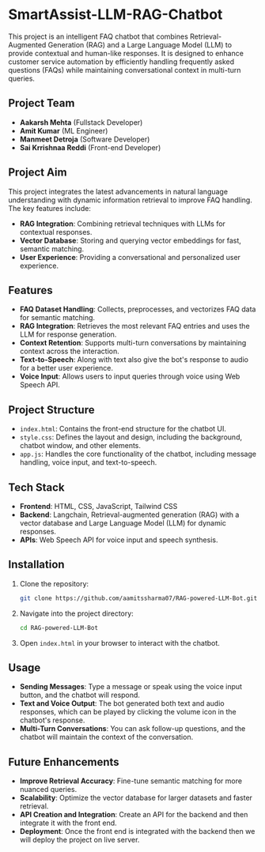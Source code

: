 # SmartAssist-LLM-RAG-Chatbot

This project is an intelligent FAQ chatbot that combines Retrieval-Augmented Generation (RAG) and a Large Language Model (LLM) to provide contextual and human-like responses. It is designed to enhance customer service automation by efficiently handling frequently asked questions (FAQs) while maintaining conversational context in multi-turn queries.

## Project Team

- **Aakarsh Mehta** (Fullstack Developer)
- **Amit Kumar** (ML Engineer)
- **Manmeet Detroja** (Software Developer)
- **Sai Krrishnaa Reddi** (Front-end Developer)

## Project Aim

This project integrates the latest advancements in natural language understanding with dynamic information retrieval to improve FAQ handling. The key features include:
- **RAG Integration**: Combining retrieval techniques with LLMs for contextual responses.
- **Vector Database**: Storing and querying vector embeddings for fast, semantic matching.
- **User Experience**: Providing a conversational and personalized user experience.

## Features

- **FAQ Dataset Handling**: Collects, preprocesses, and vectorizes FAQ data for semantic matching.
- **RAG Integration**: Retrieves the most relevant FAQ entries and uses the LLM for response generation.
- **Context Retention**: Supports multi-turn conversations by maintaining context across the interaction.
- **Text-to-Speech**: Along with text also give the bot's response to audio for a better user experience.
- **Voice Input**: Allows users to input queries through voice using Web Speech API.

## Project Structure

- `index.html`: Contains the front-end structure for the chatbot UI.
- `style.css`: Defines the layout and design, including the background, chatbot window, and other elements.
- `app.js`: Handles the core functionality of the chatbot, including message handling, voice input, and text-to-speech.

## Tech Stack

- **Frontend**: HTML, CSS, JavaScript, Tailwind CSS
- **Backend**: Langchain, Retrieval-augmented generation (RAG) with a vector database and Large Language Model (LLM) for dynamic responses.
- **APIs**: Web Speech API for voice input and speech synthesis.

## Installation

1. Clone the repository:
    ```bash
    git clone https://github.com/aamitssharma07/RAG-powered-LLM-Bot.git
    ```
2. Navigate into the project directory:
    ```bash
    cd RAG-powered-LLM-Bot
    ```
3. Open `index.html` in your browser to interact with the chatbot.

## Usage

- **Sending Messages**: Type a message or speak using the voice input button, and the chatbot will respond.
- **Text and Voice Output**: The bot generated both text and audio responses, which can be played by clicking the volume icon in the chatbot's response.
- **Multi-Turn Conversations**: You can ask follow-up questions, and the chatbot will maintain the context of the conversation.

## Future Enhancements

- **Improve Retrieval Accuracy**: Fine-tune semantic matching for more nuanced queries.
- **Scalability**: Optimize the vector database for larger datasets and faster retrieval.
- **API Creation and Integration**: Create an API for the backend and then integrate it with the front end.
- **Deployment**: Once the front end is integrated with the backend then we will deploy the project on live server.



